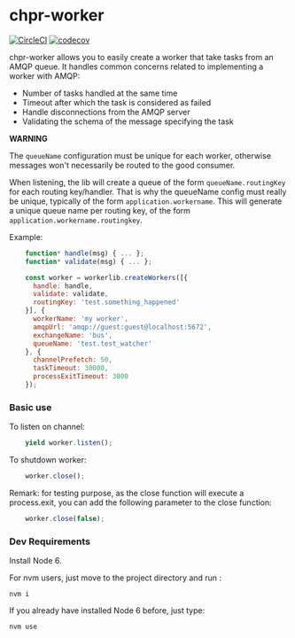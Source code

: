 # chpr-worker
[![CircleCI](https://circleci.com/gh/transcovo/chpr-worker.svg?style=shield)](https://circleci.com/gh/transcovo/chpr-worker)
[![codecov](https://codecov.io/gh/transcovo/chpr-worker/branch/master/graph/badge.svg)](https://codecov.io/gh/transcovo/chpr-worker)

chpr-worker allows you to easily create a worker that take tasks from an AMQP queue. It handles common concerns related to implementing a worker with AMQP:
- Number of tasks handled at the same time
- Timeout after which the task is considered as failed
- Handle disconnections from the AMQP server
- Validating the schema of the message specifying the task

**WARNING**

The `queueName` configuration must be unique for each worker, otherwise messages won't necessarily be routed to the good consumer.

When listening, the lib will create a queue of the form `queueName.routingKey` for each routing key/handler. That is why the queueName config must really be unique, typically of the form `application.workername`. This will generate a unique queue name per routing key, of the form `application.workername.routingkey`.

Example:

```javascript
    function* handle(msg) { ... };
    function* validate(msg) { ... };

    const worker = workerlib.createWorkers([{
      handle: handle,
      validate: validate,
      routingKey: 'test.something_happened'
    }], {
      workerName: 'my worker',
      amqpUrl: 'amqp://guest:guest@localhost:5672',
      exchangeName: 'bus',
      queueName: 'test.test_watcher'
    }, {
      channelPrefetch: 50,
      taskTimeout: 30000,
      processExitTimeout: 3000
    });
```
### Basic use

To listen on channel:
```javascript
    yield worker.listen();
```
To shutdown worker:
```javascript
    worker.close();
```
Remark: for testing purpose, as the close function will execute a process.exit, you can
add the following parameter to the close function:
```javascript
    worker.close(false);
```
### Dev Requirements

Install Node 6.

For nvm users, just move to the project directory and run :

    nvm i

If you already have installed Node 6 before, just type:

    nvm use
